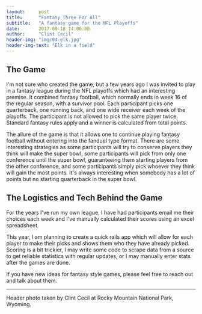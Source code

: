 ```yaml
---
layout:     post
title:      "Fantasy Three For All"
subtitle:   "A fantasy game for the NFL Playoffs"
date:       2017-09-18 14:00:00
author:     "Clint Cecil"
header-img: "img/04-elk.jpg"
header-img-text: "Elk in a field"
---
```



## The Game
I'm not sure who created the game, but a few years ago I was invited to play in a fantasy league during the NFL playoffs which had an interesting premise. It combined fantasy football, which normally ends in week 16 of the regular season, with a survivor pool. Each participant picks one quarterback, one running back, and one wide receiver each week of the playoffs. The participant is not allowed to pick the same player twice. Standard fantasy rules apply and a winner is calculated from total points. 

The allure of the game is that it allows one to continue playing fantasy football without entering into the fanduel type format. There are some interesting strategies as some participants will try to conserve players they think will make the super bowl, some participants will pick from only one conference until the super bowl, guaranteeing them starting players from the other conference, and some participants simply pick whoever they think will gain the most points. It's always interesting when somebody has a lot of points but no starting quarterback in the super bowl. 

## The Logistics and Tech Behind the Game

For the years I've run my own league, I have had participants email me their choices each week and I've manually calculated their scores using an excel spreadsheet.

This year, I am planning to create a quick rails app which will allow for each player to make their picks and shows them who they have already picked. Scoring is a bit trickier, I may write some code to scrape data from a source to get reliable statistics with regular updates, or I may manually enter stats after the games are done. 

If you have new ideas for fantasy style games, please feel free to reach out and talk about them. 

***
Header photo taken by Clint Cecil at Rocky Mountain National Park, Wyoming.
